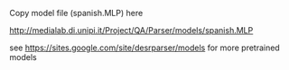 Copy model file (spanish.MLP) here

http://medialab.di.unipi.it/Project/QA/Parser/models/spanish.MLP

see https://sites.google.com/site/desrparser/models for more pretrained models
